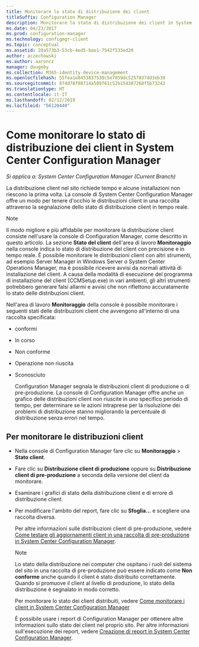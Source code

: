```yaml
---
title: Monitorare lo stato di distribuzione dei client
titleSuffix: Configuration Manager
description: Monitorare lo stato di distribuzione dei client in System Center Configuration Manager.
ms.date: 04/23/2017
ms.prod: configuration-manager
ms.technology: configmgr-client
ms.topic: conceptual
ms.assetid: 20a573b3-53cb-4ed5-bae1-7542f533ed20
author: aczechowski
ms.author: aaroncz
manager: dougeby
ms.collection: M365-identity-device-management
ms.openlocfilehash: 55fea1e8453837538c5e7059dc5257037dd3eb38
ms.sourcegitcommit: 874d78f08714a509f61c52b154387268f5b73242
ms.translationtype: HT
ms.contentlocale: it-IT
ms.lasthandoff: 02/12/2019
ms.locfileid: "56120440"
---
```

# <a name="how-to-monitor-client-deployment-status-in-system-center-configuration-manager"></a>Come monitorare lo stato di distribuzione dei client in System Center Configuration Manager

*Si applica a: System Center Configuration Manager (Current Branch)*

La distribuzione client nel sito richiede tempo e alcune installazioni non riescono la prima volta. La console di System Center Configuration Manager offre un modo per tenere d'occhio le distribuzioni client in una raccolta attraverso la segnalazione dello stato di distribuzione client in tempo reale.  

> [!NOTE]  
>  Il modo migliore e più affidabile per monitorare la distribuzione client consiste nell'usare la console di Configuration Manager, come descritto in questo articolo. La sezione **Stato del client** dell'area di lavoro **Monitoraggio** nella console indica lo stato di distribuzione del client con precisione e in tempo reale. È possibile monitorare le distribuzioni client con altri strumenti, ad esempio Server Manager in Windows Server o System Center Operations Manager, ma è possibile ricevere avvisi da normali attività di installazione del client. A causa della modalità di esecuzione del programma di installazione del client (CCMSetup.exe) in vari ambienti, gli altri strumenti potrebbero generare falsi allarmi e avvisi che non riflettono accuratamente lo stato delle distribuzioni client.  

 Nell'area di lavoro **Monitoraggio** della console è possibile monitorare i seguenti stati delle distribuzioni client che avvengono all'interno di una raccolta specificata:  

- conformi  

- In corso  

- Non conforme  

- Operazione non riuscita  

- Sconosciuto  

  Configuration Manager segnala le distribuzioni client di produzione o di pre-produzione. La console di Configuration Manager offre anche un grafico delle distribuzioni client non riuscite in uno specifico periodo di tempo, per determinare se le azioni intraprese per la risoluzione dei problemi di distribuzione stanno migliorando la percentuale di distribuzione senza errori nel tempo.  

## <a name="to-monitor-client-deployments"></a>Per monitorare le distribuzioni client  

- Nella console di Configuration Manager fare clic su **Monitoraggio** > **Stato client**.  

- Fare clic su **Distribuzione client di produzione** oppure su **Distribuzione client di pre-produzione** a seconda della versione del client da monitorare.  

- Esaminare i grafici di stato della distribuzione client e di errore di distribuzione client.  

- Per modificare l'ambito del report, fare clic su **Sfoglia…** e scegliere una raccolta diversa.  

  Per altre informazioni sulle distribuzioni client di pre-produzione, vedere [Come testare gli aggiornamenti client in una raccolta di pre-produzione in System Center Configuration Manager](../../../core/clients/manage/upgrade/test-client-upgrades.md).

  > [!NOTE]
  > Lo stato della distribuzione nei computer che ospitano i ruoli del sistema del sito in una raccolta di pre-produzione può essere indicato come **Non conforme** anche quando il client è stato distribuito correttamente. Quando si promuove il client al livello di produzione, lo stato della distribuzione è segnalato in modo corretto.   

  Per monitorare lo stato dei client distribuiti, vedere [Come monitorare i client in System Center Configuration Manager](../../../core/clients/manage/monitor-clients.md)  

  È possibile usare i report di Configuration Manager per ottenere altre informazioni sullo stato dei client nel proprio sito. Per altre informazioni sull'esecuzione dei report, vedere [Creazione di report in System Center Configuration Manager](../../../core/servers/manage/reporting.md).  
